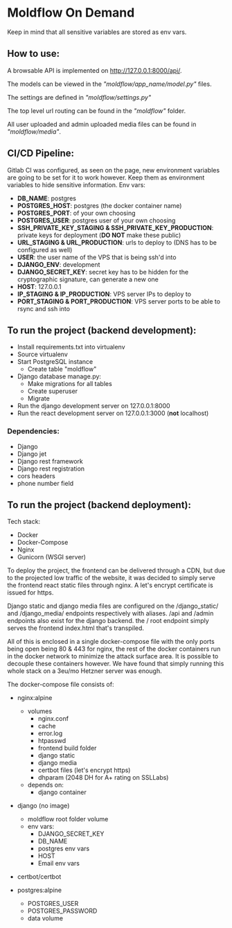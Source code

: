 #  Moldflow On Demand
Keep in mind that all sensitive variables are stored as env vars.

## How to use:
A browsable API is implemented on http://127.0.0.1:8000/api/.

The models can be viewed in the *"moldflow/app_name/model.py"* files.

The settings are defined in *"moldflow/settings.py"*

The top level url routing can be found in the *"moldflow"* folder.

All user uploaded and admin uploaded media files can be found in *"moldflow/media"*.

## CI/CD Pipeline:
Gitlab CI was configured, as seen on the page, new environment variables are going to be set for it to work however. Keep them as environment variables to hide sensitive information.
Env vars:
* **DB_NAME**: postgres
* **POSTGRES_HOST**: postgres (the docker container name)
* **POSTGRES_PORT**: of your own choosing
* **POSTGRES_USER**: postgres user of your own choosing
* **SSH_PRIVATE_KEY_STAGING & SSH_PRIVATE_KEY_PRODUCTION**: private keys for deployment (**DO NOT** make these public)
* **URL_STAGING & URL_PRODUCTION**: urls to deploy to (DNS has to be configured as well)
* **USER**: the user name of the VPS that is being ssh'd into
* **DJANGO_ENV**: development
* **DJANGO_SECRET_KEY**: secret key has to be hidden for the cryptographic signature, can generate a new one
* **HOST**: 127.0.0.1
* **IP_STAGING & IP_PRODUCTION**: VPS server IPs to deploy to
* **PORT_STAGING & PORT_PRODUCTION**: VPS server ports to be able to rsync and ssh into

##  To run the project (backend development):

* Install requirements.txt into virtualenv
* Source virtualenv
* Start PostgreSQL instance
    - Create table "moldflow"
* Django database manage.py:
    * Make migrations for all tables
    * Create superuser
    * Migrate
* Run the django development server on 127.0.0.1:8000
* Run the react development server on 127.0.0.1:3000 (**not** localhost)

### Dependencies:
* Django
* Django jet
* Django rest framework
* Django rest registration
* cors headers
* phone number field

##  To run the project (backend deployment):
Tech stack:
* Docker
* Docker-Compose
* Nginx
* Gunicorn (WSGI server)

To deploy the project, the frontend can be delivered through a CDN, but due to the projected low traffic of the website, it was decided to simply serve the frontend react static files through nginx. A let's encrypt certificate is issued for https.

Django static and django media files are configured on the /django_static/ and /django_media/ endpoints respectively with aliases. /api and /admin endpoints also exist for the django backend. the / root endpoint simply serves the frontend index.html that's transpiled.

All of this is enclosed in a single docker-compose file with the only ports being open being 80 & 443 for nginx, the rest of the docker containers run in the docker network to minimize the attack surface area. It is possible to decouple these containers however. We have found that simply running this whole stack on a 3eu/mo Hetzner server was enough.

The docker-compose file consists of:
* nginx:alpine
    - volumes
        * nginx.conf
        * cache
        * error.log
        * htpasswd
        * frontend build folder
        * django static
        * django media
        * certbot files (let's encrypt https)
        * dhparam (2048 DH for A+ rating on SSLLabs)
    - depends on:
        * django container

* django (no image)
    - moldflow root folder volume
    - env vars:
        * DJANGO_SECRET_KEY
        * DB_NAME
        * postgres env vars
        * HOST
        * Email env vars

* certbot/certbot

* postgres:alpine
    - POSTGRES_USER
    - POSTGRES_PASSWORD
    - data volume

